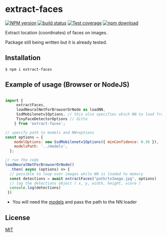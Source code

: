 # extract-faces

[![NPM version][npm-image]][npm-url]
[![build status][ci-image]][ci-url]
[![Test coverage][codecov-image]][codecov-url]
[![npm download][download-image]][download-url]

Extract location (coordinates) of faces on images. 

Package still being written but it is already tested.

## Installation

`$ npm i extract-faces`

## Example of usage (Browser or NodeJS)

```js

import {  
     extractFaces, 
     loadNeuralNetForBrowserOrNode as loadNN, 
     SsdMobilenetv1Options, // this also specifies which NN to load from ./models
     TinyFaceDetectorOptions // ditto
    } from 'extract-faces';

// specify path to models and NN+options
const options = {
    modelOptions: new SsdMobilenetv1Options({ minConfidence: 0.36 }),
    modelsPath: '../models',
  };

// run the code
loadNeuralNetForBrowserOrNode()
  .then( async (options) => { 
  // possible to loop over images while NN is loaded to memory
  const detections = await extractFaces("path/toImage.jpg", options)
  // log the detections object ( x, y, width, height, score )
  console.log(detections)
 })  
```

* You will need the [models](./models) and pass the path to the NN loader

## License

[MIT](./LICENSE)

[npm-image]: https://img.shields.io/npm/v/extract-faces.svg
[npm-url]: https://www.npmjs.com/package/extract-faces
[ci-image]: https://github.com/cheminfo/extract-faces/workflows/Node.js%20CI/badge.svg?branch=main
[ci-url]: https://github.com/cheminfo/extract-faces/actions?query=workflow%3A%22Node.js+CI%22
[codecov-image]: https://img.shields.io/codecov/c/github/cheminfo/extract-faces.svg
[codecov-url]: https://codecov.io/gh/cheminfo/extract-faces
[download-image]: https://img.shields.io/npm/dm/extract-faces.svg
[download-url]: https://www.npmjs.com/package/extract-faces
